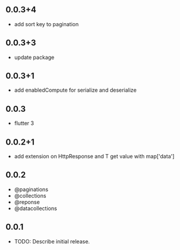 ## 0.0.3+4

* add sort key to pagination

## 0.0.3+3

* update package

## 0.0.3+1

* add enabledCompute for serialize and deserialize

## 0.0.3

* flutter 3

## 0.0.2+1

* add extension on HttpResponse and T get value with map['data']

## 0.0.2

* @paginations
* @collections
* @reponse
* @datacollections


## 0.0.1

* TODO: Describe initial release.
